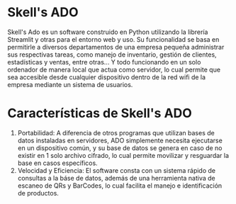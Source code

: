 # Skell's ADO
Skell's Ado es un software construido en Python utilizando la librería Streamlit y otras para el entorno web y uso. Su funcionalidad se basa en permitirle a diversos departamentos de una empresa pequeña administrar sus respectivas tareas, como manejo de inventario, gestión de clientes, estadísticas y ventas, entre otras... Y todo funcionando en un solo ordenador de manera local que actua como servidor, lo cual permite que sea accesible desde cualquier dispositivo dentro de la red wifi de la empresa mediante un sistema de usuarios.
# Características de Skell's ADO
1. Portabilidad: A diferencia de otros programas que utilizan bases de datos instaladas en servidores, ADO simplemente necesita ejecutarse en un dispositivo común, y su base de datos se genera en caso de no existir en 1 solo archivo cifrado, lo cual permite movilizar y resguardar la base en casos específicos.
2. Velocidad y Eficiencia: El software consta con un sistema rápido de consultas a la báse de datos, además de una herramienta nativa de escaneo de QRs y BarCodes, lo cual facilita el manejo e identificación de productos.
